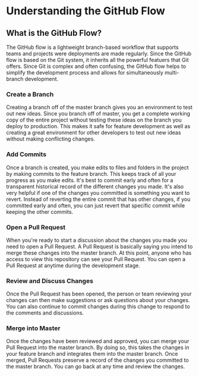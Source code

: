 # Understanding the GitHub Flow

## What is the GitHub Flow?

The GitHub flow is a lightweight branch-based workflow that supports teams and projects were deployments are made regularly. Since the GitHub flow is based on the Git system, it inherits all the powerful featuers that Git offers. Since Git is complex and often confusing, the GitHub flow helps to simplify the development process and allows for simultaneously multi-branch development.

### Create a Branch

Creating a branch off of the master branch gives you an environment to test out new ideas. Since you branch off of master, you get a complete working copy of the entire project without testing these ideas on the branch you deploy to production. This makes it safe for feature development as well as creating a great environment for other developers to test out new ideas without making conflicting changes.  

### Add Commits

Once a branch is created, you make edits to files and folders in the project by making commits to the feature branch. This keeps track of all your progress as you make edits. It's best to commit early and often for a transparent historical record of the different changes you made. It's also very helpful if one of the changes you committed is something you want to revert. Instead of reverting the entire commit that has other changes, if you committed early and often, you can just revert that specific commit while keeping the other commits. 

### Open a Pull Request

When you're ready to start a discussion about the changes you made you need to open a Pull Request. A Pull Request is basically saying you intend to merge these changes into the master branch. At this point, anyone who has access to view this repository can see your Pull Request. You can open a Pull Request at anytime during the development stage.

### Review and Discuss Changes

Once the Pull Request has been opened, the person or team reviewing your changes can then make suggestions or ask questions about your changes. You can also continue to commit changes during this change to respond to the comments and discussions. 


### Merge into Master

Once the changes have been reviewed and approved, you can merge your Pull Request into the master branch. By doing so, this takes the changes in your feature branch and integrates them into the master branch. Once merged, Pull Requests preserve a record of the changes you committed to the master branch. You can go back at any time and review the changes.

